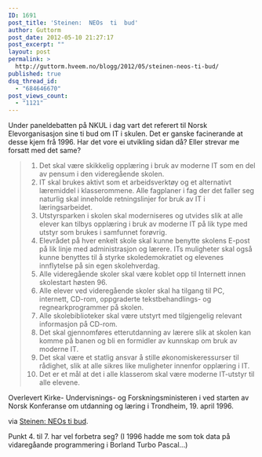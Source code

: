```yaml
---
ID: 1691
post_title: 'Steinen:  NEOs  ti  bud'
author: Guttorm
post_date: 2012-05-10 21:27:17
post_excerpt: ""
layout: post
permalink: >
  http://guttorm.hveem.no/blogg/2012/05/steinen-neos-ti-bud/
published: true
dsq_thread_id:
  - "684646670"
post_views_count:
  - "1121"
---
```

Under paneldebatten på NKUL i dag vart det referert til Norsk Elevorganisasjon sine ti bud om IT i skulen. Det er ganske facinerande at desse kjem frå 1996. Har det vore ei utvikling sidan då? Eller strevar me forsatt med det same?
<blockquote>
<ol>
	<li>Det skal være skikkelig opplæring i bruk av moderne IT som en del av pensum i den videregående skolen.</li>
	<li>IT skal brukes aktivt som et arbeidsverktøy og et alternativt læremiddel i klasserommene. Alle fagplaner i fag der det faller seg naturlig skal inneholde retningslinjer for bruk av IT i læringsarbeidet.</li>
	<li>Utstyrsparken i skolen skal moderniseres og utvides slik at alle elever kan tilbys opplæring i bruk av moderne IT på lik type med utstyr som brukes i samfunnet forøvrig.</li>
	<li>Elevrådet på hver enkelt skole skal kunne benytte skolens E-post på lik linje med administrasjon og lærere. ITs muligheter skal også kunne benyttes til å styrke skoledemokratiet og elevenes innflytelse på sin egen skolehverdag.</li>
	<li>Alle videregående skoler skal være koblet opp til Internett innen skolestart høsten 96.</li>
	<li>Alle elever ved videregående skoler skal ha tilgang til PC, internett, CD-rom, oppgraderte tekstbehandlings- og regnearkprogrammer på skolen.</li>
	<li>Alle skolebiblioteker skal være utstyrt med tilgjengelig relevant informasjon på CD-rom.</li>
	<li>Det skal gjennomføres etterutdanning av lærere slik at skolen kan komme på banen og bli en formidler av kunnskap om bruk av moderne IT.</li>
	<li>Det skal være et statlig ansvar å stille økonomiskeressurser til rådighet, slik at alle sikres like muligheter innenfor opplæring i IT.</li>
	<li>Det er et mål at det i alle klasserom skal være moderne IT-utstyr til alle elevene.</li>
</ol>
</blockquote>
Overlevert Kirke- Undervisnings- og Forskningsministeren i ved starten av Norsk Konferanse om utdanning og læring i Trondheim, 19. april 1996.

via <a href="http://www.steinen.net/neobud.shtml">Steinen: NEOs ti bud</a>.

Punkt 4. til 7. har vel forbetra seg? (I 1996 hadde me som tok data på vidaregåande programmering i Borland Turbo Pascal...)